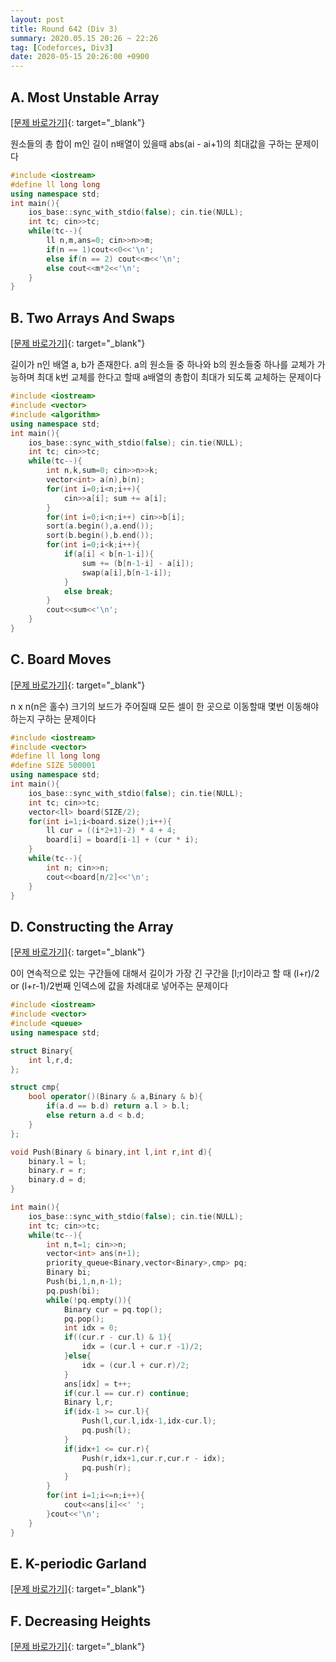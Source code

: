 ```yaml
---
layout: post
title: Round 642 (Div 3)
summary: 2020.05.15 20:26 ~ 22:26
tag: [Codeforces, Div3]
date: 2020-05-15 20:26:00 +0900
---
```


## A. Most Unstable Array 
[[문제 바로가기]](https://codeforces.com/contest/1353/problem/A){: target="\_blank"}

원소들의 총 합이 m인 길이 n배열이 있을때 abs(ai - ai+1)의 최대값을 구하는 문제이다

```c++
#include <iostream>
#define ll long long
using namespace std;
int main(){
	ios_base::sync_with_stdio(false); cin.tie(NULL);
	int tc; cin>>tc;
	while(tc--){
		ll n,m,ans=0; cin>>n>>m;
		if(n == 1)cout<<0<<'\n';
		else if(n == 2) cout<<m<<'\n';
		else cout<<m*2<<'\n';
	}
}
```

## B. Two Arrays And Swaps 
[[문제 바로가기]](https://codeforces.com/contest/1353/problem/B){: target="\_blank"}

길이가 n인 배열 a, b가 존재한다. a의 원소들 중 하나와 b의 원소들중 하나를 교체가 가능하며 최대 k번 교체를 한다고 할때 a배열의 총합이 최대가 되도록 교체하는 문제이다

```c++
#include <iostream>
#include <vector>
#include <algorithm>
using namespace std;
int main(){
	ios_base::sync_with_stdio(false); cin.tie(NULL);
	int tc; cin>>tc;
	while(tc--){
		int n,k,sum=0; cin>>n>>k;
		vector<int> a(n),b(n);
		for(int i=0;i<n;i++){
			cin>>a[i]; sum += a[i];
		}
		for(int i=0;i<n;i++) cin>>b[i];
		sort(a.begin(),a.end());
		sort(b.begin(),b.end());
		for(int i=0;i<k;i++){
			if(a[i] < b[n-1-i]){
				sum += (b[n-1-i] - a[i]);
				swap(a[i],b[n-1-i]);
			}
			else break;
		}
		cout<<sum<<'\n';
	}
}
```

## C. Board Moves 
[[문제 바로가기]](https://codeforces.com/contest/1353/problem/C){: target="\_blank"}

n x n(n은 홀수) 크기의 보드가 주어질때 모든 셀이 한 곳으로 이동할때 몇번 이동해야 하는지 구하는 문제이다

```c++
#include <iostream>
#include <vector>
#define ll long long
#define SIZE 500001
using namespace std;
int main(){
	ios_base::sync_with_stdio(false); cin.tie(NULL);
	int tc; cin>>tc;
	vector<ll> board(SIZE/2);
	for(int i=1;i<board.size();i++){
		ll cur = ((i*2+1)-2) * 4 + 4; 
		board[i] = board[i-1] + (cur * i);
	}
	while(tc--){
		int n; cin>>n;
		cout<<board[n/2]<<'\n';
	}
}
```

## D. Constructing the Array 
[[문제 바로가기]](https://codeforces.com/contest/1353/problem/D){: target="\_blank"}

0이 연속적으로 있는 구간들에 대해서 길이가 가장 긴 구간을 [l;r]이라고 할 때 (l+r)/2 or (l+r-1)/2번째 인덱스에 값을 차례대로 넣어주는 문제이다

```c++
#include <iostream>
#include <vector>
#include <queue>
using namespace std;

struct Binary{
	int l,r,d;
};

struct cmp{
	bool operator()(Binary & a,Binary & b){
		if(a.d == b.d) return a.l > b.l;
		else return a.d < b.d;
	}
};

void Push(Binary & binary,int l,int r,int d){
	binary.l = l;
	binary.r = r;
	binary.d = d;
}

int main(){
	ios_base::sync_with_stdio(false); cin.tie(NULL);
	int tc; cin>>tc;
	while(tc--){
		int n,t=1; cin>>n;
		vector<int> ans(n+1);
		priority_queue<Binary,vector<Binary>,cmp> pq;
		Binary bi;
		Push(bi,1,n,n-1);
		pq.push(bi);
		while(!pq.empty()){
			Binary cur = pq.top();
			pq.pop();
			int idx = 0;
			if((cur.r - cur.l) & 1){
				idx = (cur.l + cur.r -1)/2;
			}else{
				idx = (cur.l + cur.r)/2;
			}
			ans[idx] = t++;
			if(cur.l == cur.r) continue;
			Binary l,r;
			if(idx-1 >= cur.l){
				Push(l,cur.l,idx-1,idx-cur.l);
				pq.push(l);
			}
			if(idx+1 <= cur.r){
				Push(r,idx+1,cur.r,cur.r - idx);
				pq.push(r);
			}
		}
		for(int i=1;i<=n;i++){
			cout<<ans[i]<<' ';
		}cout<<'\n';
	}
}
```

## E. K-periodic Garland 
[[문제 바로가기]](https://codeforces.com/contest/1353/problem/E){: target="\_blank"}

## F.  Decreasing Heights
[[문제 바로가기]](https://codeforces.com/contest/1353/problem/F){: target="\_blank"}
